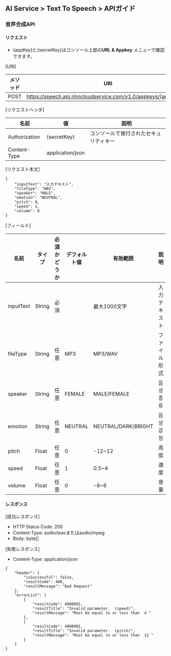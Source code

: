 ## AI Service > Text To Speech > APIガイド

### 音声合成API

#### リクエスト

- {appKey}と{secretKey}はコンソール上部の**URL & Appkey** メニューで確認できます。

[URI]

| メソッド | URI |
|---|---|
| POST | https://speech.api.nhncloudservice.com/v1.0/appkeys/{appKey}/tts |

[リクエストヘッダ]

| 名前 | 値 | 説明 |
|---|---|---|
| Authorization | {secretKey} | コンソールで発行されたセキュリティキー |
| Content-Type | application/json | |

[リクエスト本文]
```
{
    "inputText": "入力テキスト",
    "fileType": "WAV",
    "speaker": "MALE",
    "emotion": "NEUTRAL",
    "pitch": 0,
    "speed": 1,
    "volume": 0
}
```

[フィールド]

| 名前 | タイプ | 必須かどうか | デフォルト値 | 有効範囲 | 説明 |
|---|---|---|---|---|---|
| inputText | String | 必須 | | 最大1000文字 | 入力テキスト |
| fileType | String | 任意 | MP3 | MP3/WAV | ファイル形式 |
| speaker | String | 任意 | FEMALE | MALE/FEMALE | 음성 종류 |
| emotion | String | 任意 | NEUTRAL | NEUTRAL/DARK/BRIGHT | 음성 감정 |
| pitch | Float | 任意 | 0 | -12~12| 高低 |
| speed | Float | 任意 | 1 | 0.5~4 | 速度 |
| volume | Float | 任意 | 0 | -6~6 | 音量 |

#### レスポンス

[成功レスポンス]
* HTTP Status Code: 200
* Content-Type: audio/wavまたはaudio/mpeg
* Body: byte[]

[失敗レスポンス]
* Content-Type: application/json
```
{
    "header": {
        "isSuccessful": false,
        "resultCode": 400,
        "resultMessage": "Bad Request"
    },
    "errorList": [
        {
            "resultCode": 4000001,
            "resultTitle": "Invalid parameter.  (speed)",
            "resultMessage": "Must be equal to or less than  4 "
        },
        {
            "resultCode": 4000001,
            "resultTitle": "Invalid parameter.  (pitch)",
            "resultMessage": "Must be equal to or less than  12 "
        }
    ]
}
```
